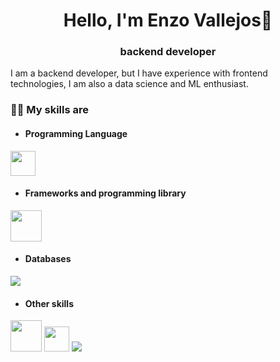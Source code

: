 <h1 align="center">Hello, I'm Enzo Vallejos👋</h1>
<h3 align="center">backend developer</h3>

I am a backend developer, but I have experience with frontend technologies, I am also a data science and ML enthusiast.

### 👨‍💻 My skills are
- <h4>Programming Language</h4>

<a><img height=40px src="https://upload.wikimedia.org/wikipedia/commons/thumb/c/c3/Python-logo-notext.svg/768px-Python-logo-notext.svg.png"/></a>

- <h4>Frameworks and programming library</h4>
<a><img height=50px src="https://www.vectorlogo.zone/logos/djangoproject/djangoproject-ar21.svg"></a> 

- <h4>Databases</h4>

<a><img src="https://img.icons8.com/color/48/000000/mongodb.png"/></a>

- <h4>Other skills</h4>

<a><img height=50px src="https://github.githubassets.com/images/modules/logos_page/GitHub-Mark.png"/></a>
<a><img height=40px src="https://git-scm.com/images/logos/downloads/Git-Icon-1788C.png"/></a>
<a><img src="https://img.icons8.com/color/48/000000/docker.png"/></a>
